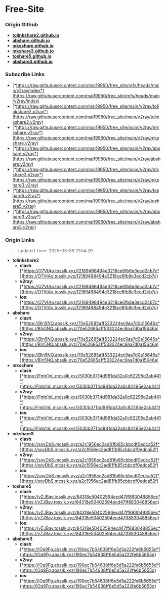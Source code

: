# Free-Site

### Origin Github

- [**tolinkshare2.github.io**](https://github.com/tolinkshare2/tolinkshare2.github.io)
- [**abshare.github.io**](https://github.com/abshare/abshare.github.io)
- [**mksshare.github.io**](https://github.com/mksshare/mksshare.github.io)
- [**mkshare3.github.io**](https://github.com/mkshare3/mkshare3.github.io)
- [**toshare5.github.io**](https://github.com/toshare5/toshare5.github.io)
- [**abshare3.github.io**](https://github.com/abshare3/abshare3.github.io)

### Subscribe Links

- [*https://raw.githubusercontent.com/mai19950/free_site/refs/heads/main/v2ray/index*](https://raw.githubusercontent.com/mai19950/free_site/refs/heads/main/v2ray/index)
- [*https://raw.githubusercontent.com/mai19950/free_site/main/v2ray/tolinkshare2.v2ray*](https://raw.githubusercontent.com/mai19950/free_site/main/v2ray/tolinkshare2.v2ray)
- [*https://raw.githubusercontent.com/mai19950/free_site/main/v2ray/mksshare.v2ray*](https://raw.githubusercontent.com/mai19950/free_site/main/v2ray/mksshare.v2ray)
- [*https://raw.githubusercontent.com/mai19950/free_site/main/v2ray/abshare.v2ray*](https://raw.githubusercontent.com/mai19950/free_site/main/v2ray/abshare.v2ray)
- [*https://raw.githubusercontent.com/mai19950/free_site/main/v2ray/mkshare3.v2ray*](https://raw.githubusercontent.com/mai19950/free_site/main/v2ray/mkshare3.v2ray)
- [*https://raw.githubusercontent.com/mai19950/free_site/main/v2ray/toshare5.v2ray*](https://raw.githubusercontent.com/mai19950/free_site/main/v2ray/toshare5.v2ray)
- [*https://raw.githubusercontent.com/mai19950/free_site/main/v2ray/abshare3.v2ray*](https://raw.githubusercontent.com/mai19950/free_site/main/v2ray/abshare3.v2ray)

### Origin Links

> Updated Time: 2025-03-08 21:54:29

- **tolinkshare2**
  - **clash**: [*https://O7VtAo.tosslk.xyz/f2189498494e3218ce6fb8e3ecd2cb7c*](https://O7VtAo.tosslk.xyz/f2189498494e3218ce6fb8e3ecd2cb7c)
  - **v2ray**: [*https://O7VtAo.tosslk.xyz/f2189498494e3218ce6fb8e3ecd2cb7c*](https://O7VtAo.tosslk.xyz/f2189498494e3218ce6fb8e3ecd2cb7c)
  - **ios**: [*https://O7VtAo.tosslk.xyz/f2189498494e3218ce6fb8e3ecd2cb7c*](https://O7VtAo.tosslk.xyz/f2189498494e3218ce6fb8e3ecd2cb7c)
- **abshare**
  - **clash**: [*https://BIn5NQ.absslk.xyz/70e52685a1f533224ec9aa7d0a15646a*](https://BIn5NQ.absslk.xyz/70e52685a1f533224ec9aa7d0a15646a)
  - **v2ray**: [*https://BIn5NQ.absslk.xyz/70e52685a1f533224ec9aa7d0a15646a*](https://BIn5NQ.absslk.xyz/70e52685a1f533224ec9aa7d0a15646a)
  - **ios**: [*https://BIn5NQ.absslk.xyz/70e52685a1f533224ec9aa7d0a15646a*](https://BIn5NQ.absslk.xyz/70e52685a1f533224ec9aa7d0a15646a)
- **mksshare**
  - **clash**: [*https://Fmb1nL.mcsslk.xyz/5030b3714d981da32a0c82295e2ab441*](https://Fmb1nL.mcsslk.xyz/5030b3714d981da32a0c82295e2ab441)
  - **v2ray**: [*https://Fmb1nL.mcsslk.xyz/5030b3714d981da32a0c82295e2ab441*](https://Fmb1nL.mcsslk.xyz/5030b3714d981da32a0c82295e2ab441)
  - **ios**: [*https://Fmb1nL.mcsslk.xyz/5030b3714d981da32a0c82295e2ab441*](https://Fmb1nL.mcsslk.xyz/5030b3714d981da32a0c82295e2ab441)
- **mkshare3**
  - **clash**: [*https://sovDbS.mcsslk.xyz/a2c1956ec2ad81fb85cbbcdf0edca52f*](https://sovDbS.mcsslk.xyz/a2c1956ec2ad81fb85cbbcdf0edca52f)
  - **v2ray**: [*https://sovDbS.mcsslk.xyz/a2c1956ec2ad81fb85cbbcdf0edca52f*](https://sovDbS.mcsslk.xyz/a2c1956ec2ad81fb85cbbcdf0edca52f)
  - **ios**: [*https://sovDbS.mcsslk.xyz/a2c1956ec2ad81fb85cbbcdf0edca52f*](https://sovDbS.mcsslk.xyz/a2c1956ec2ad81fb85cbbcdf0edca52f)
- **toshare5**
  - **clash**: [*https://vZJBav.tosslk.xyz/84318e50402594ecd47ff883048856ec*](https://vZJBav.tosslk.xyz/84318e50402594ecd47ff883048856ec)
  - **v2ray**: [*https://vZJBav.tosslk.xyz/84318e50402594ecd47ff883048856ec*](https://vZJBav.tosslk.xyz/84318e50402594ecd47ff883048856ec)
  - **ios**: [*https://vZJBav.tosslk.xyz/84318e50402594ecd47ff883048856ec*](https://vZJBav.tosslk.xyz/84318e50402594ecd47ff883048856ec)
- **abshare3**
  - **clash**: [*https://lOq9Fg.absslk.xyz/190ec7b54638ff6e5d5a222fe6b5655d*](https://lOq9Fg.absslk.xyz/190ec7b54638ff6e5d5a222fe6b5655d)
  - **v2ray**: [*https://lOq9Fg.absslk.xyz/190ec7b54638ff6e5d5a222fe6b5655d*](https://lOq9Fg.absslk.xyz/190ec7b54638ff6e5d5a222fe6b5655d)
  - **ios**: [*https://lOq9Fg.absslk.xyz/190ec7b54638ff6e5d5a222fe6b5655d*](https://lOq9Fg.absslk.xyz/190ec7b54638ff6e5d5a222fe6b5655d)
